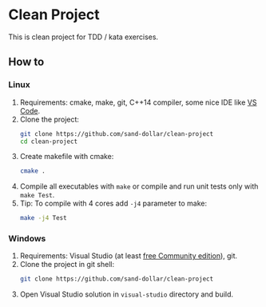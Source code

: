 # Clean Project

This is clean project for TDD / kata exercises.

## How to

### Linux

1. Requirements: cmake, make, git, C++14 compiler, some nice IDE like [VS Code](https://code.visualstudio.com/).
2. Clone the project:
   ```bash
   git clone https://github.com/sand-dollar/clean-project
   cd clean-project
   ```
3. Create makefile with cmake:
   ```bash
   cmake .
   ```
4. Compile all executables with `make` or compile and run unit tests only with `make Test`.
5. Tip: To compile with 4 cores add `-j4` parameter to make:
   ```bash
   make -j4 Test
   ```

### Windows

1. Requirements: Visual Studio (at least [free Community edition](https://www.visualstudio.com/cs/downloads)), git.
2. Clone the project in git shell:
   ```bash
   git clone https://github.com/sand-dollar/clean-project
   ```
3. Open Visual Studio solution in `visual-studio` directory and build.
